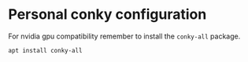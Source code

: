 # Personal conky configuration

For nvidia gpu compatibility remember to install the `conky-all` package.

```
apt install conky-all
```
